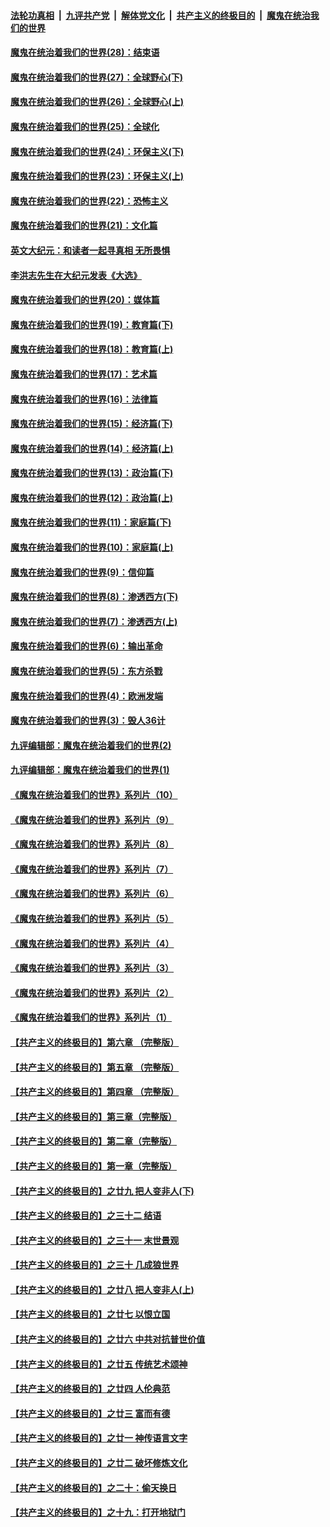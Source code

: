 ####  [法轮功真相](../../../../basic/blob/master/README.md?t=02241531) &nbsp;|&nbsp; [九评共产党](../../../../9ping.md/blob/master/README.md?t=02241531) &nbsp;|&nbsp; [解体党文化](../../../../jtdwh.md/blob/master/README.md?t=02241531)  &nbsp;|&nbsp; [共产主义的终极目的](../../../../gczydzjmd.md/blob/master/README.md?t=02241531) &nbsp;|&nbsp; [魔鬼在统治我们的世界](../../../../mgztzwmdsj.md/blob/master/README.md?t=02241531) 

#### [魔鬼在统治着我们的世界(28)：结束语](../pages/nsc422/n10936246.md?t=02241531) 

#### [魔鬼在统治着我们的世界(27)：全球野心(下)](../pages/nsc422/n10928319.md?t=02241531) 

#### [魔鬼在统治着我们的世界(26)：全球野心(上)](../pages/nsc422/n10900318.md?t=02241531) 

#### [魔鬼在统治着我们的世界(25)：全球化](../pages/nsc422/n10788205.md?t=02241531) 

#### [魔鬼在统治着我们的世界(24)：环保主义(下)](../pages/nsc422/n10695307.md?t=02241531) 

#### [魔鬼在统治着我们的世界(23)：环保主义(上)](../pages/nsc422/n10688613.md?t=02241531) 

#### [魔鬼在统治着我们的世界(22)：恐怖主义](../pages/nsc422/n10614727.md?t=02241531) 

#### [魔鬼在统治着我们的世界(21)：文化篇](../pages/nsc422/n10597706.md?t=02241531) 

#### [英文大纪元：和读者一起寻真相 无所畏惧](../pages/nsc422/n12542027.md?t=02241531) 

#### [李洪志先生在大纪元发表《大选》](../pages/nsc422/n12534746.md?t=02241531) 

#### [魔鬼在统治着我们的世界(20)：媒体篇](../pages/nsc422/n10586579.md?t=02241531) 

#### [魔鬼在统治着我们的世界(19)：教育篇(下)](../pages/nsc422/n10564808.md?t=02241531) 

#### [魔鬼在统治着我们的世界(18)：教育篇(上)](../pages/nsc422/n10526970.md?t=02241531) 

#### [魔鬼在统治着我们的世界(17)：艺术篇](../pages/nsc422/n10499093.md?t=02241531) 

#### [魔鬼在统治着我们的世界(16)：法律篇](../pages/nsc422/n10485969.md?t=02241531) 

#### [魔鬼在统治着我们的世界(15)：经济篇(下)](../pages/nsc422/n10469975.md?t=02241531) 

#### [魔鬼在统治着我们的世界(14)：经济篇(上)](../pages/nsc422/n10457370.md?t=02241531) 

#### [魔鬼在统治着我们的世界(13)：政治篇(下)](../pages/nsc422/n10448270.md?t=02241531) 

#### [魔鬼在统治着我们的世界(12)：政治篇(上)](../pages/nsc422/n10444576.md?t=02241531) 

#### [魔鬼在统治着我们的世界(11)：家庭篇(下)](../pages/nsc422/n10440961.md?t=02241531) 

#### [魔鬼在统治着我们的世界(10)：家庭篇(上)](../pages/nsc422/n10435448.md?t=02241531) 

#### [魔鬼在统治着我们的世界(9)：信仰篇](../pages/nsc422/n10432159.md?t=02241531) 

#### [魔鬼在统治着我们的世界(8)：渗透西方(下)](../pages/nsc422/n10429603.md?t=02241531) 

#### [魔鬼在统治着我们的世界(7)：渗透西方(上)](../pages/nsc422/n10426013.md?t=02241531) 

#### [魔鬼在统治着我们的世界(6)：输出革命](../pages/nsc422/n10421536.md?t=02241531) 

#### [魔鬼在统治着我们的世界(5)：东方杀戮](../pages/nsc422/n10417707.md?t=02241531) 

#### [魔鬼在统治着我们的世界(4)：欧洲发端](../pages/nsc422/n10414890.md?t=02241531) 

#### [魔鬼在统治着我们的世界(3)：毁人36计](../pages/nsc422/n10411583.md?t=02241531) 

#### [九评编辑部：魔鬼在统治着我们的世界(2)](../pages/nsc422/n10410036.md?t=02241531) 

#### [九评编辑部：魔鬼在统治着我们的世界(1)](../pages/nsc422/n10406825.md?t=02241531) 

#### [《魔鬼在统治着我们的世界》系列片（10）](../pages/nsc422/n12292670.md?t=02241531) 

#### [《魔鬼在统治着我们的世界》系列片（9）](../pages/nsc422/n12290859.md?t=02241531) 

#### [《魔鬼在统治着我们的世界》系列片（8）](../pages/nsc422/n12287445.md?t=02241531) 

#### [《魔鬼在统治着我们的世界》系列片（7）](../pages/nsc422/n12283425.md?t=02241531) 

#### [《魔鬼在统治着我们的世界》系列片（6）](../pages/nsc422/n12282314.md?t=02241531) 

#### [《魔鬼在统治着我们的世界》系列片（5）](../pages/nsc422/n12281419.md?t=02241531) 

#### [《魔鬼在统治着我们的世界》系列片（4）](../pages/nsc422/n12274024.md?t=02241531) 

#### [《魔鬼在统治着我们的世界》系列片（3）](../pages/nsc422/n12271322.md?t=02241531) 

#### [《魔鬼在统治着我们的世界》系列片（2）](../pages/nsc422/n12269049.md?t=02241531) 

#### [《魔鬼在统治着我们的世界》系列片（1）](../pages/nsc422/n12267575.md?t=02241531) 

#### [【共产主义的终极目的】第六章 （完整版）](../pages/nsc422/n11428913.md?t=02241531) 

#### [【共产主义的终极目的】第五章 （完整版）](../pages/nsc422/n11428912.md?t=02241531) 

#### [【共产主义的终极目的】第四章 （完整版）](../pages/nsc422/n11428907.md?t=02241531) 

#### [【共产主义的终极目的】第三章（完整版）](../pages/nsc422/n11428848.md?t=02241531) 

#### [【共产主义的终极目的】第二章（完整版）](../pages/nsc422/n11428831.md?t=02241531) 

#### [【共产主义的终极目的】第一章（完整版）](../pages/nsc422/n11417651.md?t=02241531) 

#### [【共产主义的终极目的】之廿九 把人变非人(下)](../pages/nsc422/n11344140.md?t=02241531) 

#### [【共产主义的终极目的】之三十二 结语](../pages/nsc422/n11360535.md?t=02241531) 

#### [【共产主义的终极目的】之三十一 末世景观](../pages/nsc422/n11351129.md?t=02241531) 

#### [【共产主义的终极目的】之三十 几成狼世界](../pages/nsc422/n11348280.md?t=02241531) 

#### [【共产主义的终极目的】之廿八 把人变非人(上)](../pages/nsc422/n11340492.md?t=02241531) 

#### [【共产主义的终极目的】之廿七 以恨立国](../pages/nsc422/n11336944.md?t=02241531) 

#### [【共产主义的终极目的】之廿六 中共对抗普世价值](../pages/nsc422/n11324785.md?t=02241531) 

#### [【共产主义的终极目的】之廿五 传统艺术颂神](../pages/nsc422/n11296396.md?t=02241531) 

#### [【共产主义的终极目的】之廿四 人伦典范](../pages/nsc422/n11296397.md?t=02241531) 

#### [【共产主义的终极目的】之廿三 富而有德](../pages/nsc422/n11283598.md?t=02241531) 

#### [【共产主义的终极目的】之廿一 神传语言文字](../pages/nsc422/n11263265.md?t=02241531) 

#### [【共产主义的终极目的】之廿二 破坏修炼文化](../pages/nsc422/n11245728.md?t=02241531) 

#### [【共产主义的终极目的】之二十：偷天换日](../pages/nsc422/n11238846.md?t=02241531) 

#### [【共产主义的终极目的】之十九：打开地狱门](../pages/nsc422/n11206376.md?t=02241531) 

